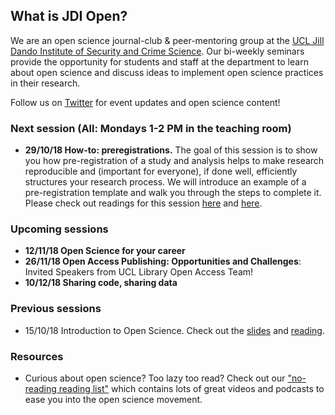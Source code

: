 ## What is JDI Open?

We are an open science journal-club & peer-mentoring group at the [UCL Jill Dando Institute of Security and Crime Science](http://www.ucl.ac.uk/jill-dando-institute). Our bi-weekly seminars provide the opportunity for students and staff at the department to learn about open science and discuss ideas to implement open science practices in their research.

Follow us on [Twitter](https://twitter.com/JDI_Open) for event updates and open science content! 

### Next session (All: Mondays 1-2 PM in the teaching room)
- **29/10/18 How-to: preregistrations.** The goal of this session is to show you how pre-registration of a study and analysis helps to make research reproducible and (important for everyone), if done well, efficiently structures your research process. We will introduce an example of a pre-registration template and walk you through the steps to complete it. Please check out readings for this session [here](https://osf.io/2dxu5/) and [here](https://www.sciencedirect.com/science/article/pii/S0022103116301925). 

### Upcoming sessions
- **12/11/18 Open Science for your career**
- **26/11/18 Open Access Publishing: Opportunities and Challenges**: Invited Speakers from UCL Library Open Access Team!
- **10/12/18 Sharing code, sharing data**

### Previous sessions
- 15/10/18 Introduction to Open Science. Check out the [slides](jdiopen.github.io/introduction_slides.pptx) and [reading](https://psyarxiv.com/ak6jr).

### Resources
- Curious about open science? Too lazy too read? Check out our ["no-reading reading list"](https://jdiopen.github.io/noreading.pdf) which contains lots of great videos and podcasts to ease you into the open science movement. 
